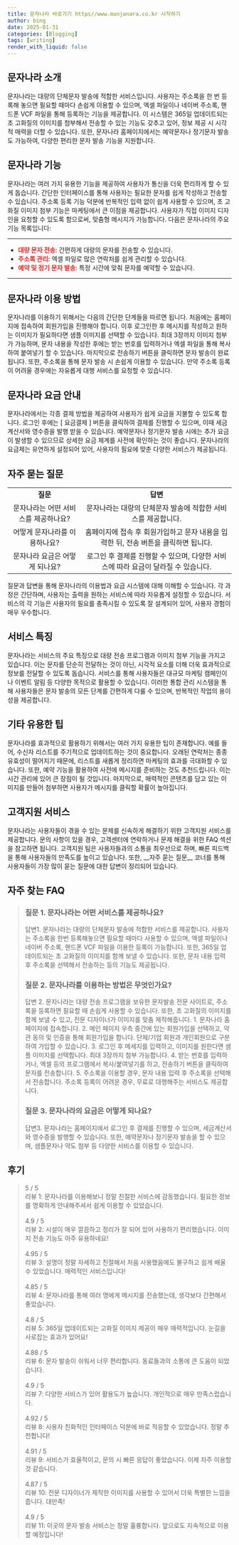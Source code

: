 ```yaml
---
title: 문자나라 바로가기 https//www.munjanara.co.kr 시작하기
author: bing
date: 2025-01-31
categories: [Blogging]
tags: [writing]
render_with_liquid: false
---
```



<h2 id='문자나라 소개'>문자나라 소개</h2>

<p>문자나라는 대량의 단체문자 발송에 적합한 서비스입니다. 사용자는 주소록을 한 번 등록해 놓으면 필요할 때마다 손쉽게 이용할 수 있으며, 엑셀 파일이나 네이버 주소록, 핸드폰 VCF 파일을 통해 등록하는 기능을 제공합니다. 이 시스템은 365일 업데이트되는 초 고화질의 이미지를 첨부해서 전송할 수 있는 기능도 갖추고 있어, 정보 제공 시 시각적 매력을 더할 수 있습니다. 또한, 문자나라 홈페이지에서는 예약문자나 정기문자 발송도 가능하여, 다양한 편리한 문자 발송 기능을 지원합니다.</p>

<h2 id='문자나라 기능'>문자나라 기능</h2>

<p>문자나라는 여러 가지 유용한 기능을 제공하여 사용자가 통신을 더욱 편리하게 할 수 있게 돕습니다. 간단한 인터페이스를 통해 사용자는 필요한 문자를 쉽게 작성하고 전송할 수 있습니다. 주소록 등록 기능 덕분에 반복적인 입력 없이 쉽게 사용할 수 있으며, 초 고화질 이미지 첨부 기능은 마케팅에서 큰 이점을 제공합니다. 사용자가 직접 이미지 디자인을 요청할 수 있도록 함으로써, 맞춤형 메시지가 가능합니다. 다음은 문자나라의 주요 기능 목록입니다:</p>

<hr />

<ul>
    <li><b><span style="color: #ee2323;">대량 문자 전송</span></b>: 간편하게 대량의 문자를 전송할 수 있습니다.</li>
    <li><b><span style="color: #ee2323;">주소록 관리</span></b>: 엑셀 파일로 많은 연락처를 쉽게 관리할 수 있습니다.</li>
    <li><b><span style="color: #ee2323;">예약 및 정기 문자 발송</span></b>: 특정 시간에 맞춰 문자를 예약할 수 있습니다.</li>
</ul>

<hr />

<h2 id='문자나라 이용 방법'>문자나라 이용 방법</h2>

<p>문자나라를 이용하기 위해서는 다음의 간단한 단계들을 따르면 됩니다. 처음에는 홈페이지에 접속하여 회원가입을 진행해야 합니다. 이후 로그인한 후 메시지를 작성하고 원하는 이미지가 필요하다면 샘플 이미지를 선택할 수 있습니다. 최대 3장까지 이미지 첨부가 가능하며, 문자 내용을 작성한 후에는 받는 번호를 입력하거나 엑셀 파일을 통해 복사하여 붙여넣기 할 수 있습니다. 마지막으로 전송하기 버튼을 클릭하면 문자 발송이 완료됩니다. 또한, 주소록을 통해 문자 발송 시 손쉽게 이용할 수 있습니다. 만약 주소록 등록이 어려울 경우에는 자유롭게 대행 서비스를 요청할 수 있습니다.</p>

<h2 id='문자나라 요금 안내'>문자나라 요금 안내</h2>

<p>문자나라에서는 각종 결제 방법을 제공하여 사용자가 쉽게 요금을 지불할 수 있도록 합니다. 로그인 후에는 [ 요금결제 ] 버튼을 클릭하여 결제를 진행할 수 있으며, 이때 세금계산서와 영수증을 발행 받을 수 있습니다. 예약문자나 정기문자 발송 시에는 추가 요금이 발생할 수 있으므로 상세한 요금 체계를 사전에 확인하는 것이 좋습니다. 문자나라의 요금제는 유연하게 설정되어 있어, 사용자의 필요에 맞춘 다양한 서비스가 제공됩니다.</p>

<h2 id='자주 묻는 질문'>자주 묻는 질문</h2>

<table>
    <tr>
        <td style="text-align: center; height: 17px;"><b>질문</b></td>
        <td style="text-align: center; height: 17px;"><b>답변</b></td>
    </tr>
    <tr>
        <td style="text-align: center; height: 17px;">문자나라는 어떤 서비스를 제공하나요?</td>
        <td style="text-align: center; height: 17px;">문자나라는 대량의 단체문자 발송에 적합한 서비스를 제공합니다.</td>
    </tr>
    <tr>
        <td style="text-align: center; height: 17px;">어떻게 문자나라를 이용하나요?</td>
        <td style="text-align: center; height: 17px;">홈페이지에 접속 후 회원가입하고 문자 내용을 입력한 뒤, 전송 버튼을 클릭하면 됩니다.</td>
    </tr>
    <tr>
        <td style="text-align: center; height: 17px;">문자나라 요금은 어떻게 되나요?</td>
        <td style="text-align: center; height: 17px;">로그인 후 결제를 진행할 수 있으며, 다양한 서비스에 따라 요금이 달라질 수 있습니다.</td>
    </tr>
</table>

<p>질문과 답변을 통해 문자나라의 이용법과 요금 시스템에 대해 이해할 수 있습니다. 각 과정은 간단하며, 사용자는 출력을 원하는 서비스에 따라 자유롭게 설정할 수 있습니다. 서비스의 각 기능은 사용자의 필요를 충족시킬 수 있도록 잘 설계되어 있어, 사용자 경험이 매우 우수합니다.</p>

<h2 id='서비스 특징'>서비스 특징</h2>

<p>문자나라는 서비스의 주요 특징으로 대량 전송 프로그램과 이미지 첨부 기능을 가지고 있습니다. 이는 문자를 단순히 전달하는 것이 아닌, 시각적 요소를 더해 더욱 효과적으로 정보를 전달할 수 있도록 돕습니다. 서비스를 통해 사용자들은 대규모 마케팅 캠페인이나 이벤트 알림 등 다양한 목적으로 활용할 수 있습니다. 이러한 통합 관리 시스템을 통해 사용자들은 문자 발송의 모든 단계를 간편하게 다룰 수 있으며, 반복적인 작업의 용이성을 제공합니다.</p>

<h2 id='기타 유용한 팁'>기타 유용한 팁</h2>

<p>문자나라를 효과적으로 활용하기 위해서는 여러 가지 유용한 팁이 존재합니다. 예를 들어, 수신자 리스트를 주기적으로 업데이트하는 것이 중요합니다. 오래된 연락처는 종종 유효성이 떨어지기 때문에, 리스트를 새롭게 정리하면 마케팅의 효과를 극대화할 수 있습니다. 또한, 예약 기능을 활용하여 사전에 메시지를 준비하는 것도 추천드립니다. 이는 시간 관리에 있어 큰 장점이 될 것입니다. 마지막으로, 매력적인 콘텐츠를 담고 있는 이미지를 만들어 첨부하면 사용자가 메시지를 클릭할 확률이 높아집니다.</p>

<h2 id='고객지원 서비스'>고객지원 서비스</h2>

<p>문자나라는 사용자들이 겪을 수 있는 문제를 신속하게 해결하기 위한 고객지원 서비스를 제공합니다. 문의 사항이 있을 경우, 고객센터에 연락하거나 문제 해결을 위한 FAQ 섹션을 참고하면 됩니다. 고객지원 팀은 사용자들과의 소통을 최우선으로 하며, 빠른 피드백을 통해 사용자들의 만족도를 높이고 있습니다. 또한, __자주 묻는 질문__ 코너를 통해 사용자들이 가장 많이 묻는 질문에 대한 답변이 정리되어 있습니다.</p>


<h2 id='자주_찾는_FAQ'>자주 찾는 FAQ</h2>
<div itemscope="" itemtype="https://schema.org/FAQPage"> 
<blockquote> 
<div itemscope="" itemprop="mainEntity" itemtype="https://schema.org/Question"> 
<h3 itemprop="name">질문 1. 문자나라는 어떤 서비스를 제공하나요?</h3> 
<div itemscope="" itemprop="acceptedAnswer" itemtype="https://schema.org/Answer"> 
<span itemprop="text"> 
<p>답변1. 문자나라는 대량의 단체문자 발송에 적합한 서비스를 제공합니다. 사용자는 주소록을 한번 등록해놓으면 필요할 때마다 사용할 수 있으며, 엑셀 파일이나 네이버 주소록, 핸드폰 VCF 파일을 이용한 등록이 가능합니다. 또한, 365일 업데이트되는 초 고화질의 이미지를 함께 보낼 수 있습니다. 또한, 문자 내용 입력 후 주소록을 선택해서 전송하는 등의 기능도 제공됩니다.</p> 
</span> 
</div> 
</div> 

<div itemscope="" itemprop="mainEntity" itemtype="https://schema.org/Question"> 
<h3 itemprop="name">질문 2. 문자나라를 이용하는 방법은 무엇인가요?</h3> 
<div itemscope="" itemprop="acceptedAnswer" itemtype="https://schema.org/Answer"> 
<span itemprop="text"> 
<p>답변 2. 문자나라는 대량 전송 프로그램을 보유한 문자발송 전문 사이트로, 주소록을 등록하면 필요할 때 손쉽게 사용할 수 있습니다. 또한, 초 고화질의 이미지를 함께 보낼 수 있고, 전문 디자이너가 이미지를 맞춤 제작해줍니다. 1. 문자나라 홈페이지에 접속합니다. 2. 메인 페이지 우측 중간에 있는 회원가입을 선택하고, 약관 동의 및 인증을 통해 회원가입을 합니다. 단체/기업 회원과 개인회원으로 구분하여 가입할 수 있습니다. 3. 로그인 후 메세지를 입력하고, 이미지를 원한다면 샘플 이미지를 선택합니다. 최대 3장까지 첨부 가능합니다. 4. 받는 번호를 입력하거나, 엑셀 등의 프로그램에서 복사/붙여넣기를 하고, 전송하기 버튼을 클릭하여 문자를 전송합니다. 5. 주소록을 이용할 경우, 문자 내용 입력 후 주소록을 선택해서 전송합니다. 주소록 등록이 어려운 경우, 무료로 대행해주는 서비스도 제공합니다.</p> 
</span> 
</div> 
</div> 

<div itemscope="" itemprop="mainEntity" itemtype="https://schema.org/Question"> 
<h3 itemprop="name">질문 3. 문자나라의 요금은 어떻게 되나요?</h3> 
<div itemscope="" itemprop="acceptedAnswer" itemtype="https://schema.org/Answer"> 
<span itemprop="text"> 
<p>답변3. 문자나라는 홈페이지에서 로그인 후 결제를 진행할 수 있으며, 세금계산서와 영수증을 발행할 수 있습니다. 또한, 예약문자나 정기문자 발송을 할 수 있으며, 샘플문자나 약도 첨부 등 다양한 서비스를 이용할 수 있습니다.</p> 
</span> 
</div> 
</div> 
</blockquote> 
</div>
<h2 id='후기'>후기</h2>
<div itemscope itemtype="https://schema.org/Product">
  <blockquote>
  <div itemprop="review" itemscope itemtype="https://schema.org/Review">
      <div itemprop="reviewRating" itemscope itemtype="https://schema.org/Rating"> <span itemprop="ratingValue">5</span> / <span itemprop="bestRating">5</span> </div>
      <span itemprop="reviewBody">리뷰 1: 문자나라를 이용해보니 정말 친절한 서비스에 감동했습니다. 필요한 정보를 명확하게 안내해주셔서 쉽게 이용할 수 있었습니다.</span>
  </div>
  <br>
  <div itemprop="review" itemscope itemtype="https://schema.org/Review">
      <div itemprop="reviewRating" itemscope itemtype="https://schema.org/Rating"> <span itemprop="ratingValue">4.9</span> / <span itemprop="bestRating">5</span> </div>
      <span itemprop="reviewBody">리뷰 2: 시설이 매우 깔끔하고 정리가 잘 되어 있어 사용하기 편리했습니다. 이미지 전송 기능도 아주 유용하네요!</span>
  </div>
  <br>
  <div itemprop="review" itemscope itemtype="https://schema.org/Review">
      <div itemprop="reviewRating" itemscope itemtype="https://schema.org/Rating"> <span itemprop="ratingValue">4.95</span> / <span itemprop="bestRating">5</span> </div>
      <span itemprop="reviewBody">리뷰 3: 설명이 정말 자세하고 친절해서 처음 사용했음에도 불구하고 쉽게 배울 수 있었습니다. 매력적인 서비스입니다!</span>
  </div>
  <br>
  <div itemprop="review" itemscope itemtype="https://schema.org/Review">
      <div itemprop="reviewRating" itemscope itemtype="https://schema.org/Rating"> <span itemprop="ratingValue">4.85</span> / <span itemprop="bestRating">5</span> </div>
      <span itemprop="reviewBody">리뷰 4: 문자나라를 통해 여러 명에게 메시지를 전송했는데, 생각보다 간편해서 좋았습니다.</span>
  </div>
  <br>
  <div itemprop="review" itemscope itemtype="https://schema.org/Review">
      <div itemprop="reviewRating" itemscope itemtype="https://schema.org/Rating"> <span itemprop="ratingValue">4.8</span> / <span itemprop="bestRating">5</span> </div>
      <span itemprop="reviewBody">리뷰 5: 365일 업데이트되는 고화질 이미지 제공이 매우 매력적입니다. 눈길을 사로잡는 효과가 있어요!</span>
  </div>
  <br>
  <div itemprop="review" itemscope itemtype="https://schema.org/Review">
      <div itemprop="reviewRating" itemscope itemtype="https://schema.org/Rating"> <span itemprop="ratingValue">4.88</span> / <span itemprop="bestRating">5</span> </div>
      <span itemprop="reviewBody">리뷰 6: 문자 발송이 쉬워서 너무 편리합니다. 동료들과의 소통에 큰 도움이 되었습니다.</span>
  </div>
  <br>
  <div itemprop="review" itemscope itemtype="https://schema.org/Review">
      <div itemprop="reviewRating" itemscope itemtype="https://schema.org/Rating"> <span itemprop="ratingValue">4.9</span> / <span itemprop="bestRating">5</span> </div>
      <span itemprop="reviewBody">리뷰 7: 다양한 서비스가 있어 활용도가 높습니다. 개인적으로 매우 만족스럽습니다.</span>
  </div>
  <br>
  <div itemprop="review" itemscope itemtype="https://schema.org/Review">
      <div itemprop="reviewRating" itemscope itemtype="https://schema.org/Rating"> <span itemprop="ratingValue">4.92</span> / <span itemprop="bestRating">5</span> </div>
      <span itemprop="reviewBody">리뷰 8: 사용자 친화적인 인터페이스 덕분에 바로 적응할 수 있었습니다. 정말 추천합니다!</span>
  </div>
  <br>
  <div itemprop="review" itemscope itemtype="https://schema.org/Review">
      <div itemprop="reviewRating" itemscope itemtype="https://schema.org/Rating"> <span itemprop="ratingValue">4.91</span> / <span itemprop="bestRating">5</span> </div>
      <span itemprop="reviewBody">리뷰 9: 서비스가 효율적이고, 문의 시 빠른 응답이 좋았습니다. 이제 자주 이용할 것 같습니다.</span>
  </div>
  <br>
  <div itemprop="review" itemscope itemtype="https://schema.org/Review">
      <div itemprop="reviewRating" itemscope itemtype="https://schema.org/Rating"> <span itemprop="ratingValue">4.87</span> / <span itemprop="bestRating">5</span> </div>
      <span itemprop="reviewBody">리뷰 10: 전문 디자이너가 제작한 이미지를 사용할 수 있어서 더욱 특별한 느낌을 줍니다. 대만족!</span>
  </div>
  <br>
  <div itemprop="review" itemscope itemtype="https://schema.org/Review">
      <div itemprop="reviewRating" itemscope itemtype="https://schema.org/Rating"> <span itemprop="ratingValue">4.9</span> / <span itemprop="bestRating">5</span> </div>
      <span itemprop="reviewBody">리뷰 11: 이곳의 문자 발송 서비스는 정말 훌륭합니다. 앞으로도 지속적으로 이용할 예정입니다!</span>
  </div>
  </blockquote>
</div>
